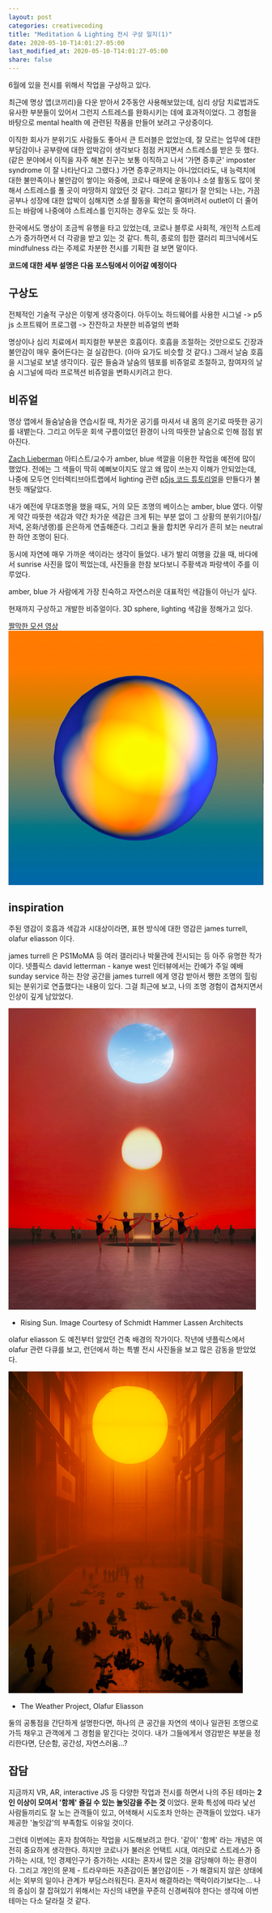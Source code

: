```yaml
---
layout: post
categories: creativecoding
title: "Meditation & Lighting 전시 구상 일지(1)"
date: 2020-05-10-T14:01:27-05:00
last_modified_at: 2020-05-10-T14:01:27-05:00
share: false
---
```


6월에 있을 전시를 위해서 작업을 구상하고 있다. 

최근에 명상 앱(코끼리)을 다운 받아서 2주동안 사용해보았는데, 심리 상담 치료법과도 유사한 부분들이 있어서 그런지 스트레스를 완화시키는 데에 효과적이었다. 그 경험을 바탕으로 mental health 에 관련된 작품을 만들어 보려고 구상중이다.

이직한 회사가 분위기도 사람들도 좋아서 큰 트러블은 없었는데, 잘 모르는 업무에 대한 부담감이나 공부량에 대한 압박감이 생각보다 점점 커지면서 스트레스를 받은 듯 했다. (같은 분야에서 이직을 자주 해본 친구는 보통 이직하고 나서 '가면 증후군' imposter syndrome 이 잘 나타난다고 그랬다.) 가면 증후군까지는 아니었더라도, 내 능력치에 대한 불만족이나 불안감이 쌓이는 와중에, 코로나 때문에 운동이나 소셜 활동도 많이 못해서 스트레스를 풀 곳이 마땅하지 않았던 것 같다. 그리고 멀티가 잘 안되는 나는, 가끔 공부나 성장에 대한 압박이 심해지면 소셜 활동을 확연히 줄여버려서 outlet이 더 줄어드는 바람에 나중에야 스트레스를 인지하는 경우도 있는 듯 하다.

한국에서도 명상이 조금씩 유행을 타고 있었는데, 코로나 블루로 사회적, 개인적 스트레스가 증가하면서 더 각광을 받고 있는 것 같다. 특히, 종로의 힙한 갤러리 피크닉에서도 mindfulness 라는 주제로 차분한 전시를 기획한 걸 보면 말이다.

**코드에 대한 세부 설명은 다음 포스팅에서 이어갈 예정이다**

## 구상도 
전체적인 기술적 구상은 이렇게 생각중이다.
아두이노 하드웨어를 사용한 시그널 -> p5 js 소프트웨어 프로그램 -> 잔잔하고 차분한 비쥬얼의 변화

명상이나 심리 치료에서 피지컬한 부분은 호흡이다.
호흡을 조절하는 것만으로도 긴장과 불안감이 매우 줄어든다는 걸 실감한다. (아마 요가도 비슷할 것 같다.)
그래서 날숨 호흡을 시그널로 보낼 생각이다. 깊은 들숨과 날숨의 템포를 비쥬얼로 조절하고, 참여자의 날숨 시그널에 따라 프로젝션 비쥬얼을 변화시키려고 한다. 

## 비쥬얼 
명상 앱에서 들숨날숨을 연습시킬 때, 차가운 공기를 마셔서 내 몸의 온기로 따뜻한 공기를 내뱉는다. 
그리고 어두운 회색 구름이었던 환경이 나의 따뜻한 날숨으로 인해 점점 밝아진다.

[Zach Lieberman](https://www.instagram.com/zach.lieberman/) 아티스트/교수가 amber, blue 색깔을 이용한 작업을 예전에 많이 했었다. 전에는 그 색들이 딱히 예뻐보이지도 않고 왜 많이 쓰는지 이해가 안되었는데, 나중에 모두연 인터렉티브아트랩에서 lighting 관련 [p5js 코드 튜토리얼](https://www.notion.so/Light-in-P5-90f4a5b4d66b4a97ad0c71bea4c9f59b)을 만들다가 불현듯 깨달았다. 

내가 예전에 무대조명을 했을 때도, 거의 모든 조명의 베이스는 amber, blue 였다. 이렇게 약간 따뜻한 색감과 약간 차가운 색감은 크게 튀는 부분 없이 그 상황의 분위기(아침/저녁, 온화/냉랭)를 은은하게 연출해준다. 그리고 둘을 합치면 우리가 흔히 보는 neutral 한 하얀 조명이 된다. 

동시에 자연에 매우 가까운 색이라는 생각이 들었다. 내가 발리 여행을 갔을 때, 바다에서 sunrise 사진을 많이 찍었는데, 사진들을 한참 보다보니 주황색과 파랑색이 주를 이루었다. 

amber, blue 가 사람에게 가장 친숙하고 자연스러운 대표적인 색감들이 아닌가 싶다.

현재까지 구상하고 개발한 비쥬얼이다. 3D sphere, lighting 색감을 정해가고 있다.

[짤막한 모션 영상](https://www.instagram.com/p/CAAaueGjkPv/)
![img](../../images/lighting3d.png)

## inspiration
주된 영감이 호흡과 색감과 시대상이라면, 표현 방식에 대한 영감은 james turrell, olafur eliasson 이다. 

james turrell 은 PS1MoMA 등 여러 갤러리나 박물관에 전시되는 등 아주 유명한 작가이다. 
넷플릭스 david letterman - kanye west 인터뷰에서는 칸예가 주일 예배 sunday service 하는 찬양 공간을 james turrell 에게 영감 받아서 쨍한 조명의 힐링되는 분위기로 연출했다는 내용이 있다. 그걸 최근에 보고, 나의 조명 경험이 겹쳐지면서 인상이 깊게 남았었다.

![james turrell](../../images/jamesTurrell.png)
- Rising Sun. Image Courtesy of Schmidt Hammer Lassen Architects

olafur eliasson 도 예전부터 알았던 건축 배경의 작가이다. 작년에 넷플릭스에서 olafur 관련 다큐를 보고, 런던에서 하는 특별 전시 사진들을 보고 많은 감동을 받았었다. 

![olafur](../../images/olafur.png)
- The Weather Project, Olafur Eliasson

둘의 공통점을 간단하게 설명한다면, 하나의 큰 공간을 자연의 색이나 일관된 조명으로 가득 채우고 관객에게 그 경험을 맡긴다는 것이다.
내가 그들에게서 영감받은 부분을 정리한다면, 단순함, 공간성, 자연스러움...?

## 잡담
지금까지 VR, AR, interactive JS 등 다양한 작업과 전시를 하면서 나의 주된 테마는 **2인 이상이 모여서 '함께' 즐길 수 있는 놀잇감을 주는 것** 이었다. 
문화 특성에 따라 낯선 사람들끼리도 잘 노는 관객들이 있고, 어색해서 시도조차 안하는 관객들이 있었다. 내가 제공한 '놀잇감'의 부족함도 이유일 것이다. 

그런데 이번에는 혼자 참여하는 작업을 시도해보려고 한다. '같이' '함께' 라는 개념은 여전히 중요하게 생각한다. 하지만 코로나가 불러온 언택트 시대, 여러모로 스트레스가 증가하는 시대, 1인 경제인구가 증가하는 시대는 혼자서 많은 것을 감당해야 하는 환경이다. 그리고 개인의 문제 - 트라우마든 자존감이든 불안감이든 - 가 해결되지 않은 상태에서는 외부의 일이나 관계가 부담스러워진다. 혼자서 해결하라는 맥락이라기보다는... 나의 중심이 잘 잡혀있기 위해서는 자신의 내면을 꾸준히 신경써줘야 한다는 생각에 이번 테마는 다소 달라질 것 같다.

